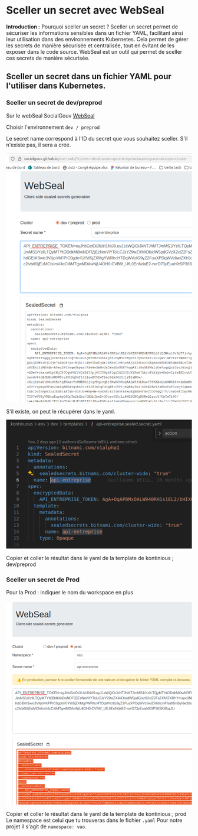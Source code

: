 # Sceller un secret avec WebSeal

<B>Introduction :</B> Pourquoi sceller un secret ?
Sceller un secret permet de sécuriser les informations sensibles dans un fichier YAML, facilitant ainsi leur utilisation dans des environnements Kubernetes. Cela permet de gérer les secrets de manière sécurisée et centralisée, tout en évitant de les exposer dans le code source.
WebSeal est un outil qui permet de sceller ces secrets de manière sécurisée.

## Sceller un secret dans un fichier YAML pour l'utiliser dans Kubernetes.

### Sceller un secret de dev/preprod

Sur le webSeal SocialGouv [WebSeal](https://socialgouv.github.io/sre-tools/)

Choisir l'environnement <code>dev / preprod</code>

Le secret name correspond à l'ID du secret que vous souhaitez sceller.
S'il n'existe pas, il sera a créé.

![WebSeal dev et preprod](../assets/sealed-secret/1-seal-dev.png)

S'il existe, on peut le récupérer dans le yaml.

![Secret Name](../assets/sealed-secret/2-secret-name.png)

Copier et coller le résultat dans le yaml de la template de kontinious ; dev/preprod

### Sceller un secret de Prod

Pour la Prod : indiquer le nom du workspace en plus

![WebSeal prod](../assets/sealed-secret/3-seal-prod.png)

Copier et coller le résultat dans le yaml de la template de kontinious ; prod
Le namespace est celui que tu trouveras dans le fichier <code>.yaml</code>
Pour notre projet il s'agit de <code>namespace: vao</code>.
